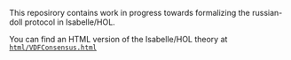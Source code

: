 This reposirory contains work in progress towards formalizing the russian-doll protocol in Isabelle/HOL.

You can find an HTML version of the Isabelle/HOL theory at [`html/VDFConsensus.html`](https://htmlpreview.github.io/?https://raw.githubusercontent.com/nano-o/vdf-consensus/main/html/VDFConsensus.html)
